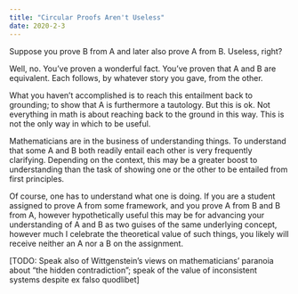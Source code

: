 ```yaml
---
title: "Circular Proofs Aren't Useless"
date: 2020-2-3
---
```

Suppose you prove B from A and later also prove A from B. Useless, right?

Well, no. You’ve proven a wonderful fact. You’ve proven that A and B are equivalent. Each follows, by whatever story you gave, from the other.

What you haven’t accomplished is to reach this entailment back to grounding; to show that A is furthermore a tautology. But this is ok. Not everything in math is about reaching back to the ground in this way. This is not the only way in which to be useful.

Mathematicians are in the business of understanding things. To understand that some A and B both readily entail each other is very frequently clarifying. Depending on the context, this may be a greater boost to understanding than the task of showing one or the other to be entailed from first principles.

Of course, one has to understand what one is doing. If you are a student assigned to prove A from some framework, and you prove A from B and B from A, however hypothetically useful this may be for advancing your understanding of A and B as two guises of the same underlying concept, however much I celebrate the theoretical value of such things, you likely will receive neither an A nor a B on the assignment.

[TODO: Speak also of Wittgenstein’s views on mathematicians’ paranoia about “the hidden contradiction”; speak of the value of inconsistent systems despite ex falso quodlibet]